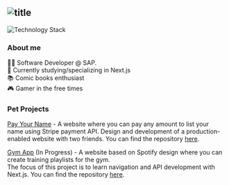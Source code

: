 ## ![title](https://user-images.githubusercontent.com/59585323/151017065-1c148f41-b7a4-4218-80af-c987ab68fff6.png)
![Technology Stack](https://user-images.githubusercontent.com/59585323/151019901-cd919e7a-7dd3-4e30-aac8-55f5180ad0c8.png)

### About me
👨‍💻 Software Developer @ SAP.<br/>
🌱 Currently studying/specializing in Next.js<br/>
📚 Comic books enthusiast<br/>
🎮 Gamer in the free times

### Pet Projects
[Pay Your Name](https://payyourname.com) - A website where you can pay any amount to list your name using Stripe payment API. Design and development of a production-enabled website with two friends. You can find the repository [here](https://github.com/joaodacolsoares/payyourname).

[Gym App](https://gym-web-navy.vercel.app/) (In Progress) - A website based on Spotify design where you can create training playlists for the gym.<br/>
The focus of this project is to learn navigation and API development with Next.js. You can find the repository [here](https://github.com/Prokopetz/gym-web).
